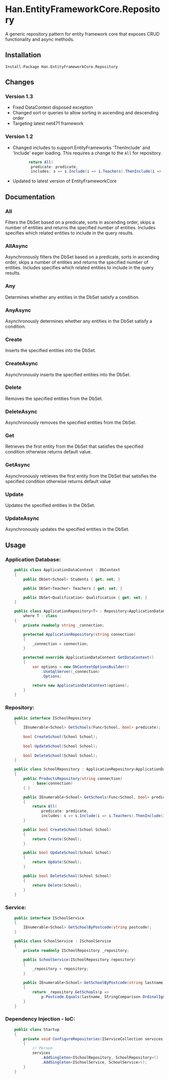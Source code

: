 # Han.EntityFrameworkCore.Repository

A generic repository pattern for entity framework core that exposes CRUD functionality and async methods.

## Installation

	Install-Package Han.EntityFrameworkCore.Repository
    
## Changes

### Version 1.3

- Fixed DataContext disposed exception
- Changed sort or queries to allow sorting in ascending and descending order
- Targeting latest net471 framework

### Version 1.2

- Changed includes to support EntityFrameworks 'ThenInclude' and 'Include' eager loading. This requires a change to the `All` for repository.

	```csharp
           return All(
			predicate: predicate,
			includes: s => s.Include(i => i.Teachers).ThenInclude(i => i.Qualifications));
	```
	
- Updated to latest version of EntityFrameworkCore

## Documentation

### All

Filters the DbSet based on a predicate, sorts in ascending order, skips a number of entities and returns the specified number of entities. Includes specifies which related entities to include in the query results.

### AllAsync
	
Asynchronously filters the DbSet based on a predicate, sorts in ascending order, skips a number of entities and returns the specified number of entities. Includes specifies which related entities to include in the query results.

### Any
	
Determines whether any entities in the DbSet satisfy a condition.

### AnyAsync

Asynchronously determines whether any entities in the DbSet satisfy a condition.

### Create

Inserts the specified entities into the DbSet.
 
### CreateAsync
 
Asynchronously inserts the specified entities into the DbSet.
 
### Delete 

Removes the specified entities from the DbSet.

### DeleteAsync

Asynchronously removes the specified entities from the DbSet.

### Get

Retrieves the first entity from the DbSet that satisfies the specified condition otherwise returns default value.
        
### GetAsync

Asynchronously retrieves the first entity from the DbSet that satisfies the specified condition otherwise returns default value
        
### Update

Updates the specified entities in the DbSet.

### UpdateAsync

Asynchronously updates the specified entities in the DbSet.

## Usage

### Application Database:
```csharp
    public class ApplicationDataContext : DbContext
    {
		public DbSet<School> Students { get; set; }

		public DbSet<Teacher> Teachers { get; set; }

		public DbSet<Qualification> Qualification { get; set; }
    }

	public class ApplicationRepository<T> : Repository<ApplicationDataContext, T>
		where T : class
	{
        private readonly string _connection;

        protected ApplicationRepository(string connection)
        {
            _connection = connection;
        }

        protected override ApplicationDataContext GetDataContext()
        {
            var options = new DbContextOptionsBuilder()
                .UseSqlServer(_connection)
                .Options;

            return new ApplicationDataContext(options);
        }
	}
```
    
### Repository:
```csharp
    public interface ISchoolRepository
    {
        IEnumerable<School> GetSchools(Func<School, bool> predicate);
        
        bool CreateSchool(School School);
        
        bool UpdateSchool(School School);
        
        bool DeleteSchool(School School);
    }

    public class SchoolRepository : ApplicationRepository<ApplicationDataContext>, ISchoolRepository
    {
        public ProductsRepository(string connection) 
            : base(connection)
        { }

        public IEnumerable<School> GetSchools(Func<School, bool> predicate)
        {
            return All(
				predicate: predicate,
				includes: s => s.Include(i => i.Teachers).ThenInclude(i => i.Qualifications));
        }

        public bool CreateSchool(School School)
        {
            return Create(School);
        }

        public bool UpdateSchool(School School)
        {
            return Update(School);
        }

        public bool DeleteSchool(School School)
        {
            return Delete(School);
        }
    }
```
    
### Service:
```csharp
    public interface ISchoolService
    {
        IEnumerable<School> GetSchoolByPostcode(string postcode);
    }

    public class SchoolService : ISchoolService
    {
        private readonly ISchoolRepository _repository;

        public SchoolService(ISchoolRepository repository)
        {
            _repository = repository;
        }

        public IEnumerable<School> GetSchoolByPostcode(string lastname)
        {
            return _repository.GetSchools(p => 
				p.Postcode.Equals(lastname, StringComparison.OrdinalIgnoreCase));
        }
    }
```
    
### Dependency Injection - IoC:
```csharp
    public class Startup
    {
        private void ConfigureRepositories(IServiceCollection services)
        {
            // Person
            services
                .AddSingleton<ISchoolRepository, SchoolRepository>()
                .AddSingleton<ISchoolService, SchoolService>();
        }
    }
```
